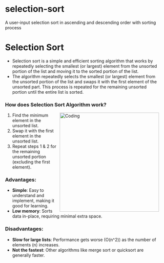 # selection-sort
A user-input selection sort in ascending and descending order with sorting process

<h1>Selection Sort</h1>

- Selection sort is a simple and efficient sorting algorithm that works by repeatedly selecting the smallest (or largest) element from the unsorted portion of the list and moving it to the sorted portion of the list.
- The algorithm repeatedly selects the smallest (or largest) element from the unsorted portion of the list and swaps it with the first element of the unsorted part. This process is repeated for the remaining unsorted portion until the entire list is sorted.

<h3>How does Selection Sort Algorithm work?</h3>

<img align="right" alt="Coding" width="325" src="https://github.com/davenarchives/selection-sort/assets/160004612/736a4852-d150-495d-a1bc-ac13bc3c6f48">

1. Find the minimum element in the unsorted list.
2. Swap it with the first element in the unsorted list.
3. Repeat steps 1 & 2 for the remaining unsorted portion (excluding the first element).

<h3>Advantages:</h3>

- **Simple**: Easy to understand and implement, making it good for learning.
- **Low memory**: Sorts data in-place, requiring minimal extra space.

<h3>Disadvantages:</h3>

- **Slow for large lists**: Performance gets worse (O(n^2)) as the number of elements (n) increases.
- **Not the fastest**:  Other algorithms like merge sort or quicksort are generally faster.
